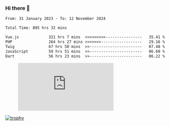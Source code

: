 ### Hi there 👋
<!--START_SECTION:waka-->

```txt
From: 31 January 2023 - To: 12 November 2024

Total Time: 895 hrs 32 mins

Vue.js             321 hrs 7 mins  >>>>>>>>>----------------   35.41 %
PHP                264 hrs 27 mins >>>>>>>------------------   29.16 %
Twig               67 hrs 50 mins  >>-----------------------   07.48 %
JavaScript         59 hrs 51 mins  >>-----------------------   06.60 %
Dart               56 hrs 23 mins  >>-----------------------   06.22 %
```

<!--END_SECTION:waka-->
<!-- 
- 🔭 I’m currently working on ...
- 🌱 I’m currently learning ...
- 👯 I’m looking to collaborate on ...
- 🤔 I’m looking for help with ...
- 💬 Ask me about ...
- 📫 How to reach me: ...
- 😄 Pronouns: ...
- ⚡ Fun fact: ... -->


<figure><embed src="https://wakatime.com/share/@jakihanif/43c5af78-a69f-4ced-8cfc-b0822aa9be8f.svg"></embed></figure>

[![trophy](https://github-profile-trophy.vercel.app/?username=jakihanif23&rank=-A,-A)](https://github.com/jakihanif23)

